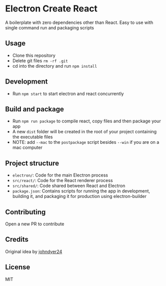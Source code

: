 # Electron Create React

A boilerplate with zero dependencies other than React. Easy to use with single command run and packaging scripts

## Usage

- Clone this repository
- Delete git files `rm -rf .git`
- cd into the directory and run `npm install`

## Development

- Run `npm start` to start electron and react concurrently

## Build and package

- Run `npm run package` to compile react, copy files and then package your app
- A new `dist` folder will be created in the root of your project containing the executable files
- NOTE: add `--mac` to the `postpackage` script besides `--win` if you are on a mac computer

## Project structure

- `electron/`: Code for the main Electron process
- `src/react/`: Code for the React renderer process
- `src/shared/`: Code shared between React and Electron
- `package.json`: Contains scripts for running the app in development, building it, and packaging it for production using electron-builder

## Contributing

Open a new PR to contribute

## Credits

Original idea by [johndyer24](https://github.com/johndyer24)

## License

MIT
